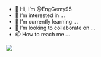 - 👋 Hi, I’m @EngGemy95
- 👀 I’m interested in ...
- 🌱 I’m currently learning ...
- 💞️ I’m looking to collaborate on ...
- 📫 How to reach me ...

<!---
EngGemy95/EngGemy95 is a ✨ special ✨ repository because its `README.md` (this file) appears on your GitHub profile.
You can click the Preview link to take a look at your changes.
--->
![](https://github-readme-stats.vercel.app/api/top-langs/?username=EngGemy95&theme=tokyonight&hide_border=false&include_all_commits=false&count_private=false&layout=compact)
